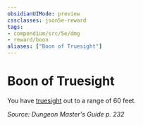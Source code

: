 ```yaml
---
obsidianUIMode: preview
cssclasses: json5e-reward
tags:
- compendium/src/5e/dmg
- reward/boon
aliases: ["Boon of Truesight"]
---
```

# Boon of Truesight

You have [truesight](rules/senses.md#truesight) out to a range of 60 feet.

*Source: Dungeon Master's Guide p. 232*